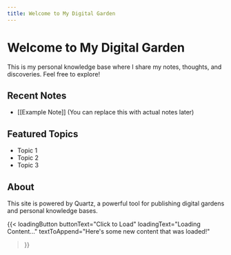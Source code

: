 ```yaml
---
title: Welcome to My Digital Garden
---
```


# Welcome to My Digital Garden

This is my personal knowledge base where I share my notes, thoughts, and discoveries. Feel free to explore!

## Recent Notes

- [[Example Note]] (You can replace this with actual notes later)

## Featured Topics

- Topic 1
- Topic 2
- Topic 3

## About

This site is powered by Quartz, a powerful tool for publishing digital gardens and personal knowledge bases. 

{{< loadingButton 
  buttonText="Click to Load"
  loadingText="Loading Content..."
  textToAppend="Here's some new content that was loaded!"
>}}

